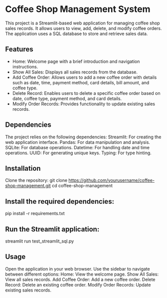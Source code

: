 # Coffee Shop Management System
This project is a Streamlit-based web application for managing coffee shop sales records. It allows users to view, add, delete, and modify coffee orders. The application uses a SQL database to store and retrieve sales data.

## Features
- Home: Welcome page with a brief introduction and navigation instructions.
- Show All Sales: Displays all sales records from the database.
- Add Coffee Order: Allows users to add a new coffee order with details such as date, time, payment method, card details, bill amount, and coffee type.
- Delete Record: Enables users to delete a specific coffee order based on date, coffee type, payment method, and card details.
- Modify Order Records: Provides functionality to update existing sales records.

## Dependencies
The project relies on the following dependencies:
Streamlit: For creating the web application interface.
Pandas: For data manipulation and analysis.
SQLite: For database operations.
Datetime: For handling date and time operations.
UUID: For generating unique keys.
Typing: For type hinting.


## Installation
Clone the repository:
git clone https://github.com/yourusername/coffee-shop-management.git
cd coffee-shop-management

## Install the required dependencies:
pip install -r requirements.txt

## Run the Streamlit application:
streamlit run test_streamlit_sql.py

## Usage
Open the application in your web browser.
Use the sidebar to navigate between different options:
Home: View the welcome page.
Show All Sales: View all sales records.
Add Coffee Order: Add a new coffee order.
Delete Record: Delete an existing coffee order.
Modify Order Records: Update existing sales records.

